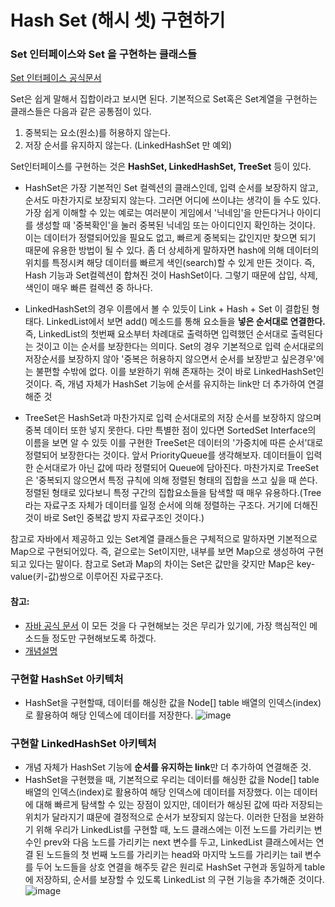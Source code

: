 # Hash Set (해시 셋) 구현하기

### Set 인터페이스와 Set 을 구현하는 클래스들
[Set 인터페이스 공식문서](https://docs.oracle.com/en/java/javase/11/docs/api/java.base/java/util/Set.html)

Set은 쉽게 말해서 집합이라고 보시면 된다. 기본적으로 Set혹은 Set계열을 구현하는 클래스들은 다음과 같은 공통점이 있다.

1. 중복되는 요소(원소)를 허용하지 않는다.
2. 저장 순서를 유지하지 않는다. (LinkedHashSet 만 예외)

Set인터페이스를 구현하는 것은 **HashSet, LinkedHashSet, TreeSet** 등이 있다. 
- HashSet은 가장 기본적인 Set 컬렉션의 클래스인데, 입력 순서를 보장하지 않고, 순서도 마찬가지로 보장되지 않는다. 그러면 어디에 쓰이냐는 생각이 들 수도 있다. 가장 쉽게 이해할 수 있는 예로는 여러분이 게임에서 '닉네임'을 만든다거나 아이디를 생성할 때 '중복확인'을 눌러 중복된 닉네임 또는 아이디인지 확인하는 것이다. 이는 데이터가 정렬되어있을 필요도 없고, 빠르게 중복되는 값인지만 찾으면 되기 때문에 유용한 방법이 될 수 있다.
좀 더 상세하게 말하자면 hash에 의해 데이터의 위치를 특정시켜 해당 데이터를 빠르게 색인(search)할 수 있게 만든 것이다. 즉, Hash 기능과 Set컬렉션이 합쳐진 것이 HashSet이다. 그렇기 때문에 삽입, 삭제, 색인이 매우 빠른 컬렉션 중 하나다.

- LinkedHashSet의 경우 이름에서 볼 수 있듯이 Link + Hash + Set 이 결합된 형태다. LinkedList에서 보면 add() 메소드를 통해 요소들을 **넣은 순서대로 연결한다.** 즉, LinkedList의 첫번째 요소부터 차례대로 출력하면 입력했던 순서대로 출력된다는 것이고 이는 순서를 보장한다는 의미다. Set의 경우 기본적으로 입력 순서대로의 저장순서를 보장하지 않아 '중복은 허용하지 않으면서 순서를 보장받고 싶은경우'에는 불편할 수밖에 없다. 이를 보완하기 위해 존재하는 것이 바로 LinkedHashSet인 것이다. 즉, 개념 자체가 HashSet 기능에 순서를 유지하는 link만 더 추가하여 연결해준 것

- TreeSet은 HashSet과 마찬가지로 입력 순서대로의 저장 순서를 보장하지 않으며 중복 데이터 또한 넣지 못한다. 다만 특별한 점이 있다면 SortedSet Interface의 이름을 보면 알 수 있듯 이를 구현한 TreeSet은 데이터의 '가중치에 따른 순서'대로 정렬되어 보장한다는 것이다. 앞서 PriorityQueue를 생각해보자. 데이터들이 입력한 순서대로가 아닌 값에 따라 정렬되어 Queue에 담아진다. 마찬가지로 TreeSet은 '중복되지 않으면서 특정 규칙에 의해 정렬된 형태의 집합을 쓰고 싶을 때 쓴다. 정렬된 형태로 있다보니 특정 구간의 집합요소들을 탐색할 때 매우 유용하다.(Tree 라는 자료구조 자체가 데이터를 일정 순서에 의해 정렬하는 구조다. 거기에 더해진 것이 바로 Set인 중복값 방지 자료구조인 것이다.)

참고로 자바에서 제공하고 있는 Set계열 클래스들은 구체적으로 말하자면 기본적으로 Map으로 구현되어있다. 즉, 겉으로는 Set이지만, 내부를 보면 Map으로 생성하여 구현되고 있다는 말이다. 참고로 Set과 Map의 차이는 Set은 값만을 갖지만 Map은 key-value(키-값)쌍으로 이루어진 자료구조다.

 
#### 참고:
- [자바 공식 문서](https://docs.oracle.com/en/java/javase/11/docs/api/java.base/java/util/HashSet.html)
이 모든 것을 다 구현해보는 것은 무리가 있기에, 가장 핵심적인 메소드들 정도만 구현해보도록 하겠다. 
- [개념설명](https://st-lab.tistory.com/240)

### 구현할 HashSet 아키텍처
- HashSet을 구현할때, 데이터를 해싱한 값을 Node[] table 배열의 인덱스(index)로 활용하여 해당 인덱스에 데이터를 저장한다.
![image](https://user-images.githubusercontent.com/74564995/181046217-be8cc05f-55ee-48d9-83de-a6eac6f4fed2.png)

### 구현할 LinkedHashSet 아키텍처
- 개념 자체가 HashSet 기능에 **순서를 유지하는 link**만 더 추가하여 연결해준 것.
- HashSet을 구현했을 때, 기본적으로 우리는 데이터를 해싱한 값을 Node[] table 배열의 인덱스(index)로 활용하여 해당 인덱스에 데이터를 저장했다. 이는 데이터에 대해 빠르게 탐색할 수 있는 장점이 있지만, 데이터가 해싱된 값에 따라 저장되는 위치가 달라지기 떄문에 결정적으로 순서가 보장되지 않는다.
이러한 단점을 보완하기 위해 우리가 LinkedList를 구현할 때, 노드 클래스에는 이전 노드를 가리키는 변수인 prev와 다음 노드를 가리키는 next 변수를 두고, LinkedList 클래스에서는 연결 된 노드들의 첫 번째 노드를 가리키는 head와 마지막 노드를 가리키는 tail 변수를 두어 노드들을 상호 연결을 해주듯 같은 원리로 HashSet 구현과 동일하게 table에 저장하되, 순서를 보장할 수 있도록 LinkedList 의 구현 기능을 추가해준 것이다.
![image](https://user-images.githubusercontent.com/74564995/181046957-e968f136-bd54-49f4-a2b3-b0781f1612a1.png)

